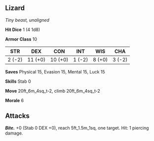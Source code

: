## Lizard

*Tiny beast, unaligned*

**Hit Dice** 1 (4 1d8)

**Armor Class** 10

| STR     | DEX     | CON     | INT     | WIS     | CHA     |
|---------|---------|---------|---------|---------|---------|
|  2 (-2) | 11 (+0) | 10 (+0) |  1 (-2) |  8 (+0) |  3 (-2) |

**Saves** Physical 15, Evasion 15, Mental 15, Luck 15

**Skills** Stab 0

**Move** 20ft\_6m\_4sq\_t-2, climb 20ft\_6m\_4sq\_t-2

**Morale** 6

## Attacks

***Bite.*** +0 (Stab 0 DEX +0), reach 5ft\_1.5m\_1sq, one target. Hit: 1 piercing damage.

